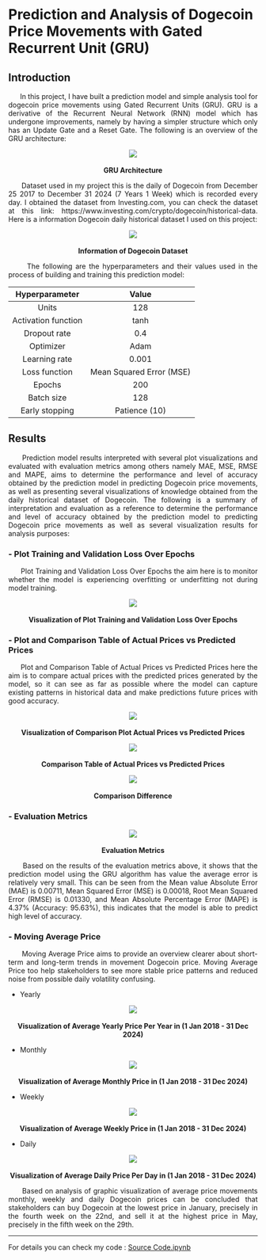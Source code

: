 # Prediction and Analysis of Dogecoin Price Movements with Gated Recurrent Unit (GRU)


## Introduction

<p align = "justify">
&nbsp;&nbsp;&nbsp;&nbsp;&nbsp; In this project, I have built a prediction model and simple analysis tool for dogecoin price movements using Gated Recurrent Units (GRU). GRU is a derivative of the Recurrent Neural Network (RNN) model which has undergone improvements, namely by having a simpler structure which only has an Update Gate and a Reset Gate. The following is an overview of the GRU architecture:
</p>

<p align="center"> 
 <img src="Images/GRU Architecture.png"/> 
 <br></br>
 <b>GRU Architecture</b>
</p>

<p align = "justify">
&nbsp;&nbsp;&nbsp;&nbsp;&nbsp; Dataset used in my project this is the daily of Dogecoin from December 25 2017 to December 31 2024 (7 Years 1 Week) which is recorded every day. I obtained the dataset from Investing.com, you can check the dataset at this link: https://www.investing.com/crypto/dogecoin/historical-data. Here is a information Dogecoin daily historical dataset I used on this project:
</p>

<p align="center"> 
 <img src="Images/Dataset.png"/> 
 <br></br>
 <b>Information of Dogecoin Dataset</b>
</p>

<p align = "justify">
&nbsp;&nbsp;&nbsp;&nbsp;&nbsp; The following are the hyperparameters and their values ​​used in the process of building and training this prediction model:
</p>


<div align="center">
 
| **Hyperparameter**    | **Value**             |
|:---------------------:|:---------------------:|
| Units                | 128                   |
| Activation function  | tanh                  |
| Dropout rate        | 0.4                   |
| Optimizer           | Adam                  |
| Learning rate       | 0.001                 |
| Loss function       | Mean Squared Error (MSE) |
| Epochs              | 200                   |
| Batch size          | 128                   |
| Early stopping      | Patience (10)         |

</div>


## Results

<p align = "justify">
&nbsp;&nbsp;&nbsp;&nbsp;&nbsp; Prediction model results interpreted with several plot visualizations and evaluated with evaluation metrics among others namely MAE, MSE, RMSE and MAPE, aims to determine the performance and level of accuracy obtained by the prediction model in predicting Dogecoin price movements, as well as presenting several visualizations of knowledge obtained from the daily historical dataset of Dogecoin. The following is a summary of interpretation and evaluation as a reference to determine the performance and level of accuracy obtained by the prediction model to predicting Dogecoin price movements as well as several visualization results for analysis purposes:
</p>

### - Plot Training and Validation Loss Over Epochs
<p align = "justify"> 
&nbsp;&nbsp;&nbsp;&nbsp;&nbsp; Plot Training and Validation Loss Over Epochs the aim here is to monitor whether the model is experiencing overfitting or underfitting not during model training.
</p>

<p align="center"> 
 <img src="Images/Visualization of Plot Training and Validation Loss Over Epochs.png" /> 
 <br></br>
 <b>Visualization of Plot Training and Validation Loss Over Epochs</b>
</p>

### - Plot and Comparison Table of Actual Prices vs Predicted Prices
<p align = "justify"> 
&nbsp;&nbsp;&nbsp;&nbsp;&nbsp; Plot and Comparison Table of Actual Prices vs Predicted Prices here the aim is to compare actual prices with the predicted prices generated by the model, so it can see as far as possible where the model can capture existing patterns in historical data and make predictions future prices with good accuracy.
</p>

<p align="center"> 
 <img src="Images/Visualization of Comparison Plot Actual Prices vs Predicted Prices.png" /> 
 <br></br>
 <b>Visualization of Comparison Plot Actual Prices vs Predicted Prices</b>
</p>

<p align="center"> 
 <img src="Images/Comparison Table of Actual Prices vs Predicted Prices.png" /> 
 <br></br>
 <b>Comparison Table of Actual Prices vs Predicted Prices</b>
</p>

<p align="center"> 
 <img src="Images/Comparison Difference.png" /> 
 <br></br>
 <b>Comparison Difference</b>
</p>

### - Evaluation Metrics

<p align="center"> 
 <img src="Images/Evaluation Metrics.png" /> 
 <br></br>
 <b>Evaluation Metrics</b>
</p>

<p align = "justify"> 
&nbsp;&nbsp;&nbsp;&nbsp;&nbsp; Based on the results of the evaluation metrics above, it shows that the prediction model using the GRU algorithm has value the average error is relatively very small. This can be seen from the Mean value Absolute Error (MAE) is 0.00711, Mean Squared Error (MSE) is 0.00018, Root Mean Squared Error (RMSE) is 0.01330, and Mean Absolute Percentage Error (MAPE) is 4.37% (Accuracy: 95.63%), this indicates that the model is able to predict high level of accuracy.
</p>

### - Moving Average Price

<p align = "justify"> 
&nbsp;&nbsp;&nbsp;&nbsp;&nbsp; Moving Average Price aims to provide an overview clearer about short-term and long-term trends in movement Dogecoin price. Moving Average Price too help stakeholders to see more stable price patterns and reduced noise from possible daily volatility confusing.
</p>

- Yearly
<p align="center"> 
 <img src="Images/Yearly.png" /> 
 <br></br>
 <b>Visualization of Average Yearly Price Per Year in (1 Jan 2018 - 31 Dec 2024)</b>
</p>

- Monthly
<p align="center"> 
 <img src="Images/Monthly.png" /> 
 <br></br>
 <b>Visualization of Average Monthly Price in (1 Jan 2018 - 31 Dec 2024)</b>
</p>

- Weekly
<p align="center"> 
 <img src="Images/Weekly.png" /> 
 <br></br>
 <b>Visualization of Average Weekly Price in (1 Jan 2018 - 31 Dec 2024)</b>
</p>

- Daily
<p align="center"> 
 <img src="Images/Daily.png" /> 
 <br></br>
 <b>Visualization of Average Daily Price Per Day in (1 Jan 2018 - 31 Dec 2024)</b>
</p>

<p align = "justify"> 
&nbsp;&nbsp;&nbsp;&nbsp;&nbsp; Based on analysis of graphic visualization of average price movements monthly, weekly and daily Dogecoin prices can be concluded that stakeholders can buy Dogecoin at the lowest price in January, precisely in the fourth week on the 22nd, and sell it at the highest price in May, precisely in the fifth week on the 29th.
</p>

---------------------------------------------------------------------------------------------------------------------------------------------------------------------------------

For details you can check my code : [Source Code.ipynb](https://github.com/willy377/Prediction-and-Analysis-of-Dogecoin-Price-Movements-with-Gated-Recurrent-Unit-GRU/blob/main/Source%20Code.ipynb)

